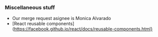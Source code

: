 ### Miscellaneous stuff

  - Our merge request asignee is Monica Alvarado
  - [React reusable components](https://facebook.github.io/react/docs/reusable-components.html}

